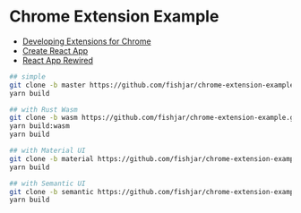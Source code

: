 # Chrome Extension Example

- [Developing Extensions for Chrome](https://developer.chrome.com/docs/extensions/mv3/)
- [Create React App](https://github.com/facebook/create-react-app)
- [React App Rewired](https://github.com/timarney/react-app-rewired)

```sh
## simple
git clone -b master https://github.com/fishjar/chrome-extension-example.git
yarn build

## with Rust Wasm
git clone -b wasm https://github.com/fishjar/chrome-extension-example.git
yarn build:wasm
yarn build

## with Material UI
git clone -b material https://github.com/fishjar/chrome-extension-example.git
yarn build

## with Semantic UI
git clone -b semantic https://github.com/fishjar/chrome-extension-example.git
yarn build
```
